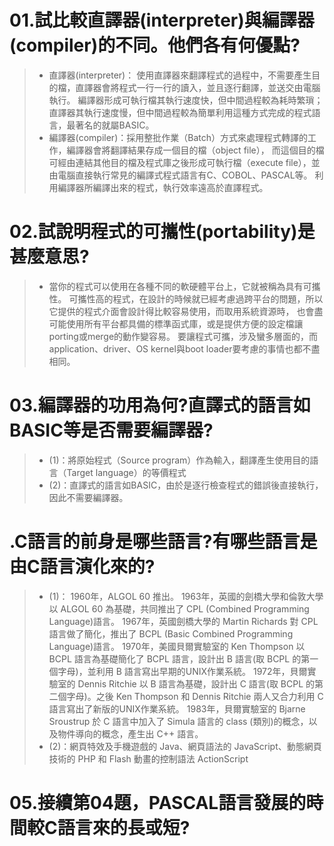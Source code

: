 # 01.試比較直譯器(interpreter)與編譯器(compiler)的不同。他們各有何優點?
>* 直譯器(interpreter)：
使用直譯器來翻譯程式的過程中，不需要產生目的檔，直譯器會將程式一行一行的讀入，並且逐行翻譯，並送交由電腦執行。
編譯器形成可執行檔其執行速度快，但中間過程較為耗時繁瑣；直譯器其執行速度慢，但中間過程較為簡單利用這種方式完成的程式語言，最著名的就屬BASIC。
>* 編譯器(compiler)：採用整批作業（Batch）方式來處理程式轉譯的工作，編譯器會將翻譯結果存成一個目的檔（object file），
而這個目的檔可經由連結其他目的檔及程式庫之後形成可執行檔（execute file），並由電腦直接執行常見的編譯式程式語言有C、COBOL、PASCAL等。
利用編譯器所編譯出來的程式，執行效率遠高於直譯程式。 

# 02.試說明程式的可攜性(portability)是甚麼意思?
>* 當你的程式可以使用在各種不同的軟硬體平台上，它就被稱為具有可攜性。 
可攜性高的程式，在設計的時候就已經考慮過跨平台的問題，所以它提供的程式介面會設計得比較容易使用，而取用系統資源時，
也會盡可能使用所有平台都具備的標準函式庫，或是提供方便的設定檔讓porting或merge的動作變容易。 
要讓程式可攜，涉及蠻多層面的，而application、driver、OS kernel與boot loader要考慮的事情也都不盡相同。

# 03.編譯器的功用為何?直譯式的語言如BASIC等是否需要編譯器?
>* (1)：將原始程式（Source program）作為輸入，翻譯產生使用目的語言（Target language）的等價程式
>* (2)：直譯式的語言如BASIC，由於是逐行檢查程式的錯誤後直接執行，因此不需要編譯器。

# .C語言的前身是哪些語言?有哪些語言是由C語言演化來的?
>* (1)：
1960年，ALGOL 60 推出。
1963年，英國的劍橋大學和倫敦大學以 ALGOL 60 為基礎，共同推出了 CPL (Combined Programming Language)語言。
1967年，英國劍橋大學的 Martin Richards 對 CPL 語言做了簡化，推出了 BCPL (Basic Combined Programming Language)語言。
1970年，美國貝爾實驗室的 Ken Thompson 以 BCPL 語言為基礎簡化了 BCPL 語言，設計出 B 語言(取 BCPL 的第一個字母)，並利用 B 語言寫出早期的UNIX作業系統。
1972年，貝爾實驗室的 Dennis Ritchie 以 B 語言為基礎，設計出 C 語言(取 BCPL 的第二個字母)。之後 Ken Thompson 和 Dennis Ritchie 兩人又合力利用 C 語言寫出了新版的UNIX作業系統。
1983年，貝爾實驗室的 Bjarne Sroustrup 於 C 語言中加入了 Simula 語言的 class (類別)的概念，以及物件導向的概念，產生出 C++ 語言。
>* (2)：網頁特效及手機遊戲的 Java、網頁語法的 JavaScript、動態網頁技術的 PHP 和 Flash 動畫的控制語法 ActionScript

# 05.接續第04題，PASCAL語言發展的時間較C語言來的長或短?
